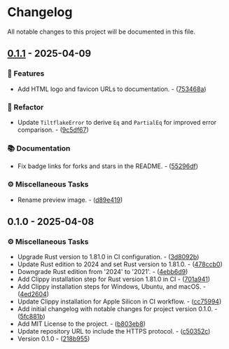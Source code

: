 # Changelog

All notable changes to this project will be documented in this file.

## [0.1.1](https://github.com/t1ltxz-gxd/tiltflake/compare/v0.1.0..0.1.1) - 2025-04-09

### <!-- 0 -->🚀 Features

- Add HTML logo and favicon URLs to documentation. - ([753468a](https://github.com/t1ltxz-gxd/tiltflake/commit/753468a661817d4aba189e8dbf34a9211894e4ba))

### <!-- 2 -->🚜 Refactor

- Update `TiltflakeError` to derive `Eq` and `PartialEq` for improved error comparison. - ([9c5df67](https://github.com/t1ltxz-gxd/tiltflake/commit/9c5df67bfd673ee9903f8d7a373dc6e6b1c5cef0))

### <!-- 3 -->📚 Documentation

- Fix badge links for forks and stars in the README. - ([55296df](https://github.com/t1ltxz-gxd/tiltflake/commit/55296df157ef15281a0e36c65c3d31395e156095))

### <!-- 7 -->⚙️ Miscellaneous Tasks

- Rename preview image. - ([d89e419](https://github.com/t1ltxz-gxd/tiltflake/commit/d89e419fb62df3eff66430dc1bba9a4c4192c864))

## 0.1.0 - 2025-04-08

### <!-- 7 -->⚙️ Miscellaneous Tasks

- Upgrade Rust version to 1.81.0 in CI configuration. - ([3d8092b](https://github.com/t1ltxz-gxd/tiltflake/commit/3d8092b0e332261049249a81105df5977eb8dbdd))
- Update Rust edition to 2024 and set Rust version to 1.81.0. - ([478ccb0](https://github.com/t1ltxz-gxd/tiltflake/commit/478ccb0ce1a54bbb7fd7b877132bcf734bc78e65))
- Downgrade Rust edition from '2024' to '2021'. - ([4ebb6d9](https://github.com/t1ltxz-gxd/tiltflake/commit/4ebb6d969d92da1ebebf990c3d6bb879d749cc39))
- Add Clippy installation step for Rust version 1.81.0 in CI - ([701a941](https://github.com/t1ltxz-gxd/tiltflake/commit/701a9410fd1c2fb89c424fd85a7d00ca386726f6))
- Add Clippy installation steps for Windows, Ubuntu, and macOS. - ([4ed2604](https://github.com/t1ltxz-gxd/tiltflake/commit/4ed2604b66ef2d7c481fee1a94dac99978fe01db))
- Update Clippy installation for Apple Silicon in CI workflow. - ([cc75994](https://github.com/t1ltxz-gxd/tiltflake/commit/cc75994f16ced79b46bd2cd7e16312bf1c9ca6a4))
- Add initial changelog with notable changes for project version 0.1.0. - ([5fc881b](https://github.com/t1ltxz-gxd/tiltflake/commit/5fc881b9f07b0598365b446de30725236570f0cb))
- Add MIT License to the project. - ([b803eb8](https://github.com/t1ltxz-gxd/tiltflake/commit/b803eb88600ad2c29461c387f68e78e7e6b254ac))
- Update repository URL to include the HTTPS protocol. - ([c50352c](https://github.com/t1ltxz-gxd/tiltflake/commit/c50352c23b6a87276c221c152b80fb0b0ad62b75))
- Version 0.1.0 - ([218b955](https://github.com/t1ltxz-gxd/tiltflake/commit/218b95526973e69e0cf6d7ba2a714b6699d1ac1b))

<!-- generated by git-cliff -->
